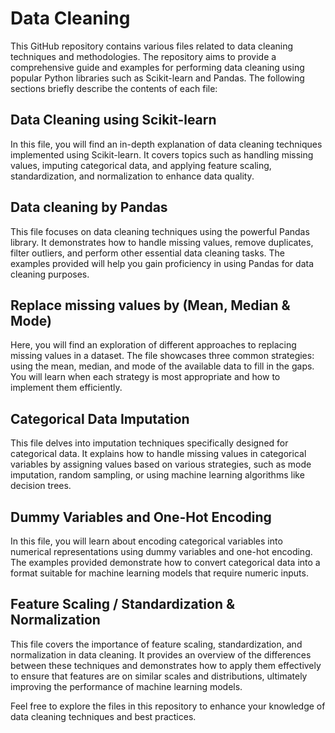 # Data Cleaning

This GitHub repository contains various files related to data cleaning techniques and methodologies. The repository aims to provide a comprehensive guide and examples for performing data cleaning using popular Python libraries such as Scikit-learn and Pandas. The following sections briefly describe the contents of each file:

## Data Cleaning using Scikit-learn

In this file, you will find an in-depth explanation of data cleaning techniques implemented using Scikit-learn. It covers topics such as handling missing values, imputing categorical data, and applying feature scaling, standardization, and normalization to enhance data quality.

## Data cleaning by Pandas

This file focuses on data cleaning techniques using the powerful Pandas library. It demonstrates how to handle missing values, remove duplicates, filter outliers, and perform other essential data cleaning tasks. The examples provided will help you gain proficiency in using Pandas for data cleaning purposes.

## Replace missing values by (Mean, Median & Mode)

Here, you will find an exploration of different approaches to replacing missing values in a dataset. The file showcases three common strategies: using the mean, median, and mode of the available data to fill in the gaps. You will learn when each strategy is most appropriate and how to implement them efficiently.

## Categorical Data Imputation

This file delves into imputation techniques specifically designed for categorical data. It explains how to handle missing values in categorical variables by assigning values based on various strategies, such as mode imputation, random sampling, or using machine learning algorithms like decision trees.

## Dummy Variables and One-Hot Encoding

In this file, you will learn about encoding categorical variables into numerical representations using dummy variables and one-hot encoding. The examples provided demonstrate how to convert categorical data into a format suitable for machine learning models that require numeric inputs.

## Feature Scaling / Standardization & Normalization

This file covers the importance of feature scaling, standardization, and normalization in data cleaning. It provides an overview of the differences between these techniques and demonstrates how to apply them effectively to ensure that features are on similar scales and distributions, ultimately improving the performance of machine learning models.

Feel free to explore the files in this repository to enhance your knowledge of data cleaning techniques and best practices. 

